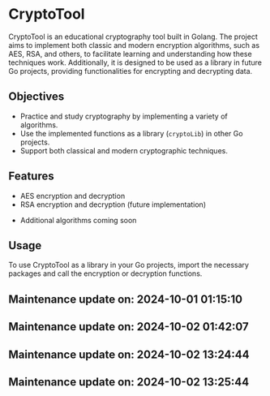 # CryptoTool

CryptoTool is an educational cryptography tool built in Golang. The project aims to implement both classic and modern encryption algorithms, such as AES, RSA, and others, to facilitate learning and understanding how these techniques work. Additionally, it is designed to be used as a library in future Go projects, providing functionalities for encrypting and decrypting data.

## Objectives

- Practice and study cryptography by implementing a variety of algorithms.
- Use the implemented functions as a library (`cryptoLib`) in other Go projects.
- Support both classical and modern cryptographic techniques.

## Features

- AES encryption and decryption
- RSA encryption and decryption (future implementation)
<!-- - Atbash cipher (future implementation) -->
- Additional algorithms coming soon

## Usage

To use CryptoTool as a library in your Go projects, import the necessary packages and call the encryption or decryption functions.

## Maintenance update on: 2024-10-01 01:15:10

## Maintenance update on: 2024-10-02 01:42:07
## Maintenance update on: 2024-10-02 13:24:44
## Maintenance update on: 2024-10-02 13:25:44
